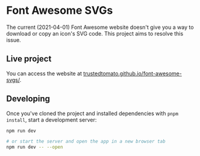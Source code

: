 # Font Awesome SVGs

The current (2021-04-01) Font Awesome website doesn't give you a way to download or copy an icon's SVG code.
This project aims to resolve this issue.

## Live project
You can access the website at [trustedtomato.github.io/font-awesome-svgs/](trustedtomato.github.io/font-awesome-svgs/).

## Developing

Once you've cloned the project and installed dependencies with `pnpm install`, start a development server:

```bash
npm run dev

# or start the server and open the app in a new browser tab
npm run dev -- --open
```
